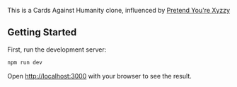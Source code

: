 This is a Cards Against Humanity clone, influenced by [Pretend You're Xyzzy](https://github.com/ajanata/PretendYoureXyzzy)

## Getting Started

First, run the development server:

```bash
npm run dev
```

Open [http://localhost:3000](http://localhost:3000) with your browser to see the result.
